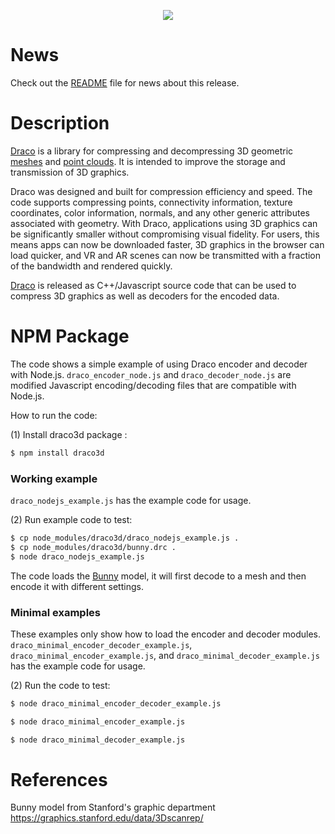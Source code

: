 
<p align="center">
<img src="https://github.com/google/draco/raw/master/docs/DracoLogo.jpeg" />
</p>

News
=======

Check out the [README](https://github.com/google/draco/blob/1.5.4/README.md)
file for news about this release.

Description
===========

[Draco] is a library for compressing and decompressing 3D geometric [meshes] and
[point clouds]. It is intended to improve the storage and transmission of 3D
graphics.

Draco was designed and built for compression efficiency and speed. The code
supports compressing points, connectivity information, texture coordinates,
color information, normals, and any other generic attributes associated with
geometry. With Draco, applications using 3D graphics can be significantly
smaller without compromising visual fidelity. For users, this means apps can
now be downloaded faster, 3D graphics in the browser can load quicker, and VR
and AR scenes can now be transmitted with a fraction of the bandwidth and
rendered quickly.

[Draco] is released as C++/Javascript source code that can be used to compress 3D
graphics as well as decoders for the encoded data.

NPM Package
===========

The code shows a simple example of using Draco encoder and decoder with Node.js.
`draco_encoder_node.js` and `draco_decoder_node.js` are modified Javascript
encoding/decoding files that are compatible with Node.js.

How to run the code:

(1) Install draco3d package :

~~~~~ bash
$ npm install draco3d
~~~~~

### Working example
`draco_nodejs_example.js` has the example code for usage.

(2) Run example code to test:

~~~~~ bash
$ cp node_modules/draco3d/draco_nodejs_example.js .
$ cp node_modules/draco3d/bunny.drc .
$ node draco_nodejs_example.js
~~~~~

The code loads the [Bunny] model, it will first decode to a mesh
and then encode it with different settings.


### Minimal examples
These examples only show how to load the encoder and decoder modules. `draco_minimal_encoder_decoder_example.js`, `draco_minimal_encoder_example.js`, and `draco_minimal_decoder_example.js` has the example code for usage.

(2) Run the code to test:

~~~~~ bash
$ node draco_minimal_encoder_decoder_example.js
~~~~~

~~~~~ bash
$ node draco_minimal_encoder_example.js
~~~~~

~~~~~ bash
$ node draco_minimal_decoder_example.js
~~~~~

References
==========
[Draco]: https://github.com/google/draco
[meshes]: https://en.wikipedia.org/wiki/Polygon_mesh
[point clouds]: https://en.wikipedia.org/wiki/Point_cloud
[Bunny]: https://graphics.stanford.edu/data/3Dscanrep/

Bunny model from Stanford's graphic department <https://graphics.stanford.edu/data/3Dscanrep/>
